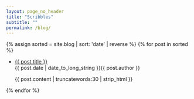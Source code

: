 ```yaml
---
layout: page_no_header
title: "Scribbles"
subtitle: ""
permalink: /blog/
---
```

<section class="blog_page">

<div class="container">
    {% assign sorted = site.blog | sort: 'date' | reverse %}
	{% for post in sorted %}
		<ul class="blog-posts"> 
		    <li>
		      <span><a href="{{ post.url | relative_url }}">{{ post.title }}</a></span>
		      <br><time datetime="{{ post.date | date_to_xmlschema }}">{{ post.date | date_to_long_string }}</time><span class="author">{{ post.author }}</span>
		      <p>{{ post.content | truncatewords:30 | strip_html }}</p>
		    </li>
		</ul>
	{% endfor %}
</div>


</section>